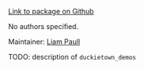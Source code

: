 <div id='duckietown_demos-autogenerated' markdown='1'>


<!-- do not edit this file, autogenerated -->

[Link to package on Github](github:org=duckietown,repo=Software,path=70-convenience-packages/duckietown_demos,branch=andrea-config)

No authors specified.

Maintainer: [Liam Paull](mailto:lpaull@mit.edu)

TODO: description of `duckietown_demos`



</div>

